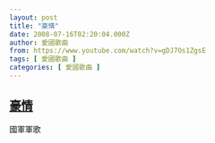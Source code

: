 ```yaml
---
layout: post
title: "豪情"
date: 2008-07-16T02:20:04.000Z
author: 愛國歌曲
from: https://www.youtube.com/watch?v=gDJ7Os1ZgsE
tags: [ 愛國歌曲 ]
categories: [ 愛國歌曲 ]
---
```

<!--1216174804000-->
[豪情](https://www.youtube.com/watch?v=gDJ7Os1ZgsE)
------

<div>
國軍軍歌
</div>
